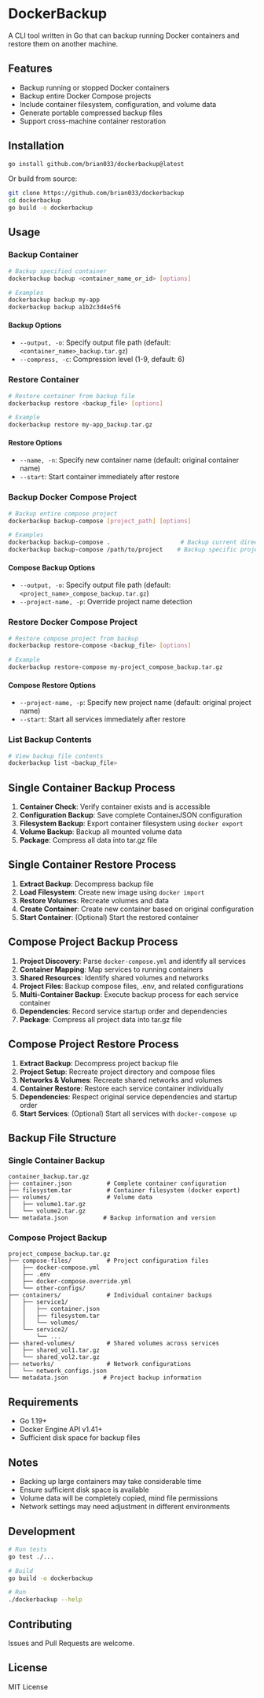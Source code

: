 # DockerBackup

A CLI tool written in Go that can backup running Docker containers and restore them on another machine.

## Features

- Backup running or stopped Docker containers
- Backup entire Docker Compose projects
- Include container filesystem, configuration, and volume data
- Generate portable compressed backup files
- Support cross-machine container restoration

## Installation

```bash
go install github.com/brian033/dockerbackup@latest
```

Or build from source:

```bash
git clone https://github.com/brian033/dockerbackup
cd dockerbackup
go build -o dockerbackup
```

## Usage

### Backup Container

```bash
# Backup specified container
dockerbackup backup <container_name_or_id> [options]

# Examples
dockerbackup backup my-app
dockerbackup backup a1b2c3d4e5f6
```

#### Backup Options
- `--output, -o`: Specify output file path (default: `<container_name>_backup.tar.gz`)
- `--compress, -c`: Compression level (1-9, default: 6)

### Restore Container

```bash
# Restore container from backup file
dockerbackup restore <backup_file> [options]

# Example
dockerbackup restore my-app_backup.tar.gz
```

#### Restore Options
- `--name, -n`: Specify new container name (default: original container name)
- `--start`: Start container immediately after restore

### Backup Docker Compose Project

```bash
# Backup entire compose project
dockerbackup backup-compose [project_path] [options]

# Examples
dockerbackup backup-compose .                    # Backup current directory
dockerbackup backup-compose /path/to/project    # Backup specific project
```

#### Compose Backup Options
- `--output, -o`: Specify output file path (default: `<project_name>_compose_backup.tar.gz`)
- `--project-name, -p`: Override project name detection

### Restore Docker Compose Project

```bash
# Restore compose project from backup
dockerbackup restore-compose <backup_file> [options]

# Example
dockerbackup restore-compose my-project_compose_backup.tar.gz
```

#### Compose Restore Options
- `--project-name, -p`: Specify new project name (default: original project name)
- `--start`: Start all services immediately after restore

### List Backup Contents

```bash
# View backup file contents
dockerbackup list <backup_file>
```

## Single Container Backup Process

1. **Container Check**: Verify container exists and is accessible
2. **Configuration Backup**: Save complete ContainerJSON configuration
3. **Filesystem Backup**: Export container filesystem using `docker export`
4. **Volume Backup**: Backup all mounted volume data
5. **Package**: Compress all data into tar.gz file

## Single Container Restore Process

1. **Extract Backup**: Decompress backup file
2. **Load Filesystem**: Create new image using `docker import`
3. **Restore Volumes**: Recreate volumes and data
4. **Create Container**: Create new container based on original configuration
5. **Start Container**: (Optional) Start the restored container

## Compose Project Backup Process

1. **Project Discovery**: Parse `docker-compose.yml` and identify all services
2. **Container Mapping**: Map services to running containers
3. **Shared Resources**: Identify shared volumes and networks
4. **Project Files**: Backup compose files, .env, and related configurations
5. **Multi-Container Backup**: Execute backup process for each service container
6. **Dependencies**: Record service startup order and dependencies
7. **Package**: Compress all project data into tar.gz file

## Compose Project Restore Process

1. **Extract Backup**: Decompress project backup file
2. **Project Setup**: Recreate project directory and compose files
3. **Networks & Volumes**: Recreate shared networks and volumes
4. **Container Restore**: Restore each service container individually
5. **Dependencies**: Respect original service dependencies and startup order
6. **Start Services**: (Optional) Start all services with `docker-compose up`

## Backup File Structure

### Single Container Backup
```
container_backup.tar.gz
├── container.json          # Complete container configuration
├── filesystem.tar          # Container filesystem (docker export)
├── volumes/                # Volume data
│   ├── volume1.tar.gz
│   └── volume2.tar.gz
└── metadata.json          # Backup information and version
```

### Compose Project Backup
```
project_compose_backup.tar.gz
├── compose-files/          # Project configuration files
│   ├── docker-compose.yml
│   ├── .env
│   ├── docker-compose.override.yml
│   └── other-configs/
├── containers/             # Individual container backups
│   ├── service1/
│   │   ├── container.json
│   │   ├── filesystem.tar
│   │   └── volumes/
│   └── service2/
│       └── ...
├── shared-volumes/         # Shared volumes across services
│   ├── shared_vol1.tar.gz
│   └── shared_vol2.tar.gz
├── networks/               # Network configurations
│   └── network_configs.json
└── metadata.json          # Project backup information
```

## Requirements

- Go 1.19+
- Docker Engine API v1.41+
- Sufficient disk space for backup files

## Notes

- Backing up large containers may take considerable time
- Ensure sufficient disk space is available
- Volume data will be completely copied, mind file permissions
- Network settings may need adjustment in different environments

## Development

```bash
# Run tests
go test ./...

# Build
go build -o dockerbackup

# Run
./dockerbackup --help
```

## Contributing

Issues and Pull Requests are welcome.

## License

MIT License
